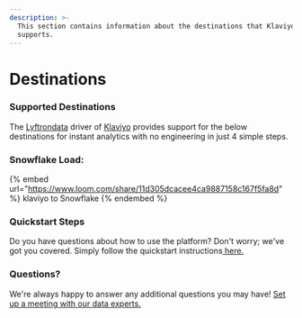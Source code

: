 ```yaml
---
description: >-
  This section contains information about the destinations that Klaviyo
  supports.
---
```


# Destinations

### Supported Destinations

The [Lyftrondata](https://www.lyftrondata.com/) driver of [Klaviyo](https://www.lyftrondata.com/integration/marketing-analytics/klaviyo/) provides support for the below destinations for instant analytics with no engineering in just 4 simple steps.

### Snowflake Load:

{% embed url="https://www.loom.com/share/11d305dcacee4ca9887158c167f5fa8d" %}
klaviyo to Snowflake
{% endembed %}

### Quickstart Steps

Do you have questions about how to use the platform? Don't worry; we've got you covered. Simply follow the quickstart instructions[ here.](./)

### Questions? <a href="#questions" id="questions"></a>

We're always happy to answer any additional questions you may have! [Set up a meeting with our data experts.](https://www.lyftrondata.com/book-a-meeting/)
